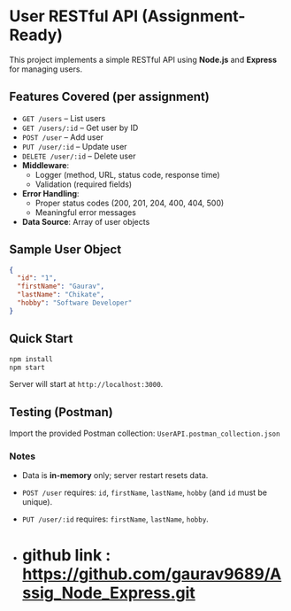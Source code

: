 # User RESTful API (Assignment-Ready)

This project implements a simple RESTful API using **Node.js** and **Express** for managing users.

## Features Covered (per assignment)
  - `GET /users` – List users
  - `GET /users/:id` – Get user by ID
  - `POST /user` – Add user
  - `PUT /user/:id` – Update user
  - `DELETE /user/:id` – Delete user
- **Middleware**:
  - Logger (method, URL, status code, response time)
  - Validation (required fields)
- **Error Handling**:
  - Proper status codes (200, 201, 204, 400, 404, 500)
  - Meaningful error messages
- **Data Source**: Array of user objects

## Sample User Object
```json
{
  "id": "1",
  "firstName": "Gaurav",
  "lastName": "Chikate",
  "hobby": "Software Developer"
}
```

## Quick Start
```bash
npm install
npm start
```

Server will start at `http://localhost:3000`.

## Testing (Postman)
Import the provided Postman collection: `UserAPI.postman_collection.json`

### Notes
- Data is **in-memory** only; server restart resets data.
- `POST /user` requires: `id`, `firstName`, `lastName`, `hobby` (and `id` must be unique).
- `PUT /user/:id` requires: `firstName`, `lastName`, `hobby`.

- # github link : https://github.com/gaurav9689/Assig_Node_Express.git
